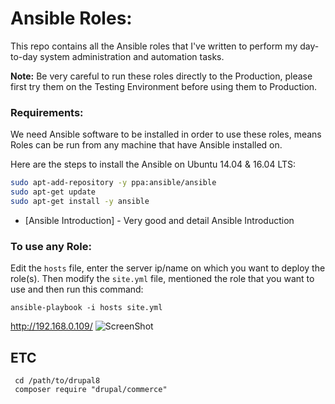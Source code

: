 Ansible Roles:
=============

 This repo contains all the Ansible roles that I've written to perform my day-to-day system administration and automation tasks.

 **Note:** Be very careful to run these roles directly to the Production, please first try them on the Testing Environment before using them to Production.

### Requirements:

We need Ansible software to be installed in order to use these roles, means Roles can be run from any machine that have Ansible installed on.

Here are the steps to install the Ansible on Ubuntu 14.04 & 16.04 LTS:
```bash
sudo apt-add-repository -y ppa:ansible/ansible
sudo apt-get update
sudo apt-get install -y ansible
```
* [Ansible Introduction] - Very good and detail Ansible Introduction

### To use any Role:

Edit the `hosts` file, enter the server ip/name on which you want to deploy the role(s). Then modify the `site.yml` file, mentioned the role that you want to use and then run this command:
```
ansible-playbook -i hosts site.yml
```
http://192.168.0.109/
![ScreenShot](https://github.com/ratulbasak/lemp_stack-using-ansible/blob/master/lemp.png)

## ETC

```
 cd /path/to/drupal8
 composer require "drupal/commerce"
```